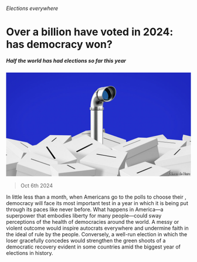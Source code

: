 ###### Elections everywhere

# Over a billion have voted in 2024: has democracy won? 

##### Half the world has had elections so far this year 

![image](images/20241012_IRD001.jpg) 

> Oct 6th 2024 

In little less than a month, when Americans go to the polls to choose their , democracy will face its most important test in a year in which it is being put through its paces like never before. What happens in America—a superpower that embodies liberty for many people—could sway perceptions of the health of democracies around the world. A messy or violent outcome would inspire autocrats everywhere and undermine faith in the ideal of rule by the people. Conversely, a well-run election in which the loser gracefully concedes would strengthen the green shoots of a democratic recovery evident in some countries amid the biggest year of elections in history.

